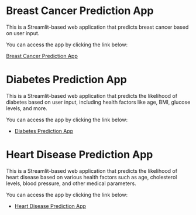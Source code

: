 # Breast Cancer Prediction App

This is a Streamlit-based web application that predicts breast cancer based on user input.

You can access the app by clicking the link below:

[Breast Cancer Prediction App](https://ironsoldier353-hack-this-fall-24-breast-cancerapp-brefl2.streamlit.app/)


# Diabetes Prediction App

This is a Streamlit-based web application that predicts the likelihood of diabetes based on user input, including health factors like age, BMI, glucose levels, and more.

You can access the app by clicking the link below:

- [Diabetes Prediction App](https://ironsoldier353-diabetes-prediction-app-9uhvp4.streamlit.app/)





# Heart Disease Prediction App

This is a Streamlit-based web application that predicts the likelihood of heart disease based on various health factors such as age, cholesterol levels, blood pressure, and other medical parameters.

You can access the app by clicking the link below:

- [Heart Disease Prediction App](https://hack-this-fall-24-kyjbmgr8k2tfzgmgyr3gqe.streamlit.app/)



